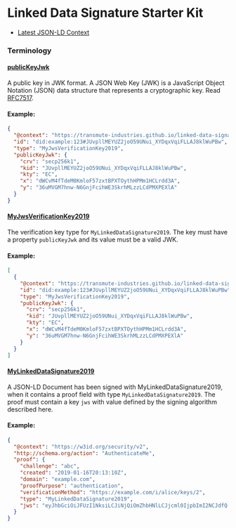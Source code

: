 # Linked Data Signature Starter Kit

- [Latest JSON-LD Context](./contexts/linked-data-signature-starter-kit-v0.0.jsonld)

### Terminology

<h4 id="publicKeyJwk"><a href="#publicKeyJwk">publicKeyJwk</a></h4>

A public key in JWK format. A JSON Web Key (JWK) is a JavaScript Object Notation (JSON) data structure that represents a cryptographic key. Read [RFC7517](https://tools.ietf.org/html/rfc7517).

#### Example:

```json
{
  "@context": "https://transmute-industries.github.io/linked-data-signature-starter-kit/contexts/linked-data-signature-starter-kit-v0.0.jsonld",
  "id": "did:example:123#JUvpllMEYUZ2joO59UNui_XYDqxVqiFLLAJ8klWuPBw",
  "type": "MyJwsVerificationKey2019",
  "publicKeyJwk": {
    "crv": "secp256k1",
    "kid": "JUvpllMEYUZ2joO59UNui_XYDqxVqiFLLAJ8klWuPBw",
    "kty": "EC",
    "x": "dWCvM4fTdeM0KmloF57zxtBPXTOythHPMm1HCLrdd3A",
    "y": "36uMVGM7hnw-N6GnjFcihWE3SkrhMLzzLCdPMXPEXlA"
  }
}
```

<h4 id="MyJwsVerificationKey2019"><a href="#MyJwsVerificationKey2019">MyJwsVerificationKey2019</a></h4>

The verification key type for `MyLinkedDataSignature2019`. The key must have a property `publicKeyJwk` and its value must be a valid JWK.

#### Example:

```json
[
  {
    "@context": "https://transmute-industries.github.io/linked-data-signature-starter-kit/contexts/linked-data-signature-starter-kit-v0.0.jsonld",
    "id": "did:example:123#JUvpllMEYUZ2joO59UNui_XYDqxVqiFLLAJ8klWuPBw",
    "type": "MyJwsVerificationKey2019",
    "publicKeyJwk": {
      "crv": "secp256k1",
      "kid": "JUvpllMEYUZ2joO59UNui_XYDqxVqiFLLAJ8klWuPBw",
      "kty": "EC",
      "x": "dWCvM4fTdeM0KmloF57zxtBPXTOythHPMm1HCLrdd3A",
      "y": "36uMVGM7hnw-N6GnjFcihWE3SkrhMLzzLCdPMXPEXlA"
    }
  }
]
```

<h4 id="MyLinkedDataSignature2019"><a href="#MyLinkedDataSignature2019">MyLinkedDataSignature2019</a></h4>

A JSON-LD Document has been signed with MyLinkedDataSignature2019,
when it contains a proof field with type `MyLinkedDataSignature2019`. The proof must contain a key `jws` with value defined by the signing algorithm described here.

#### Example:

```json
{
  "@context": "https://w3id.org/security/v2",
  "http://schema.org/action": "AuthenticateMe",
  "proof": {
    "challenge": "abc",
    "created": "2019-01-16T20:13:10Z",
    "domain": "example.com",
    "proofPurpose": "authentication",
    "verificationMethod": "https://example.com/i/alice/keys/2",
    "type": "MyLinkedDataSignature2019",
    "jws": "eyJhbGciOiJFUzI1NksiLCJiNjQiOmZhbHNlLCJjcml0IjpbImI2NCJdfQ..QgbRWT8w1LJet_KFofNfz_TVs27z4pwdPwUHhXYUaFlKicBQp6U1H5Kx-mST6uFvIyOqrYTJifDijZbtAfi0MA"
  }
}
```
